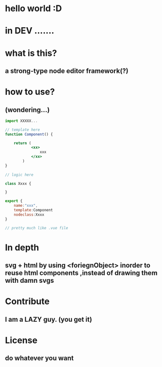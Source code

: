 # hello world :D

#  in DEV .......

# what is this?

## a  strong-type node editor framework(?)

# how to use?

## (wondering...)
``` jsx
import XXXXX...

// template here
function Component() {

    return (
            <xx>
                xxx
            </xx>
        )
}
    
// logic here

class Xxxx {

}

export {
    name:"xxx",
    template:Component
    nodeclass:Xxxx
}

// pretty much like .vue file

```

# In depth

## svg + html by using \<foriegnObject\> inorder to reuse html components ,instead of drawing them with damn svgs

# Contribute

## I am a LAZY guy. (you get it)

# License

## do whatever you want 
